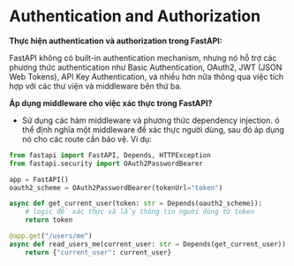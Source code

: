 # Authentication and Authorization

**Thực hiện authentication và authorization trong FastAPI:**

FastAPI không có built-in authentication mechanism, nhưng nó hỗ trợ các phương thức authentication như Basic Authentication, OAuth2, JWT (JSON Web Tokens), API Key Authentication, và nhiều hơn nữa thông qua việc tích hợp với các thư viện và middleware bên thứ ba.

**Áp dụng middleware cho việc xác thực trong FastAPI?**

* Sử dụng các hàm middleware và phương thức dependency injection. ó thể định nghĩa một middleware để xác thực người dùng, sau đó áp dụng nó cho các route cần bảo vệ. Ví dụ:

```python
from fastapi import FastAPI, Depends, HTTPException
from fastapi.security import OAuth2PasswordBearer

app = FastAPI()
oauth2_scheme = OAuth2PasswordBearer(tokenUrl="token")

async def get_current_user(token: str = Depends(oauth2_scheme)):
    # logic để xác thực và lấy thông tin người dùng từ token
    return token

@app.get("/users/me")
async def read_users_me(current_user: str = Depends(get_current_user)):
    return {"current_user": current_user}

```
